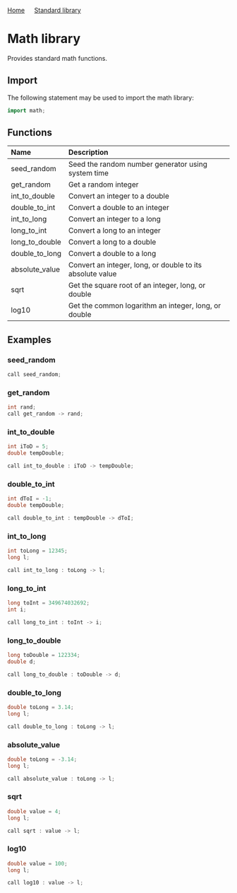 [Home](https://github.com/puckowski/concert7/blob/master/) <span>&emsp;</span> [Standard library](https://github.com/puckowski/concert7/blob/master/standard_library/standard_library.md)

# Math library

Provides standard math functions.

## Import

The following statement may be used to import the math library:

```cpp
import math;
```

## Functions

| Name           | Description                                               |
|:---------------|:----------------------------------------------------------|
| seed_random    | Seed the random number generator using system time        |
| get_random     | Get a random integer                                      |
| int_to_double  | Convert an integer to a double                            |
| double_to_int  | Convert a double to an integer                            |
| int_to_long    | Convert an integer to a long                              |
| long_to_int    | Convert a long to an integer                              |
| long_to_double | Convert a long to a double                                |
| double_to_long | Convert a double to a long                                |
| absolute_value | Convert an integer, long, or double to its absolute value |
| sqrt           | Get the square root of an integer, long, or double        |
| log10          | Get the common logarithm an integer, long, or double      |

## Examples

### seed_random

```cpp
call seed_random;
```

### get_random

```cpp
int rand;
call get_random -> rand;
```

### int_to_double

```cpp
int iToD = 5;
double tempDouble;

call int_to_double : iToD -> tempDouble;
```

### double_to_int

```cpp
int dToI = -1;
double tempDouble;

call double_to_int : tempDouble -> dToI;
```

### int_to_long

```cpp
int toLong = 12345;
long l;

call int_to_long : toLong -> l;
```

### long_to_int

```cpp
long toInt = 349674032692;
int i;

call long_to_int : toInt -> i;
```

### long_to_double

```cpp
long toDouble = 122334;
double d;

call long_to_double : toDouble -> d;
```

### double_to_long

```cpp
double toLong = 3.14;
long l;

call double_to_long : toLong -> l;
```

### absolute_value

```cpp
double toLong = -3.14;
long l;

call absolute_value : toLong -> l;
```

### sqrt

```cpp
double value = 4;
long l;

call sqrt : value -> l;
```

### log10

```cpp
double value = 100;
long l;

call log10 : value -> l;
```

